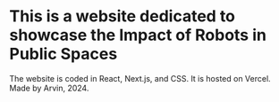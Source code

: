 # This is a website dedicated to showcase the Impact of Robots in Public Spaces

The website is coded in React, Next.js, and CSS. It is hosted on Vercel.
Made by Arvin, 2024.
